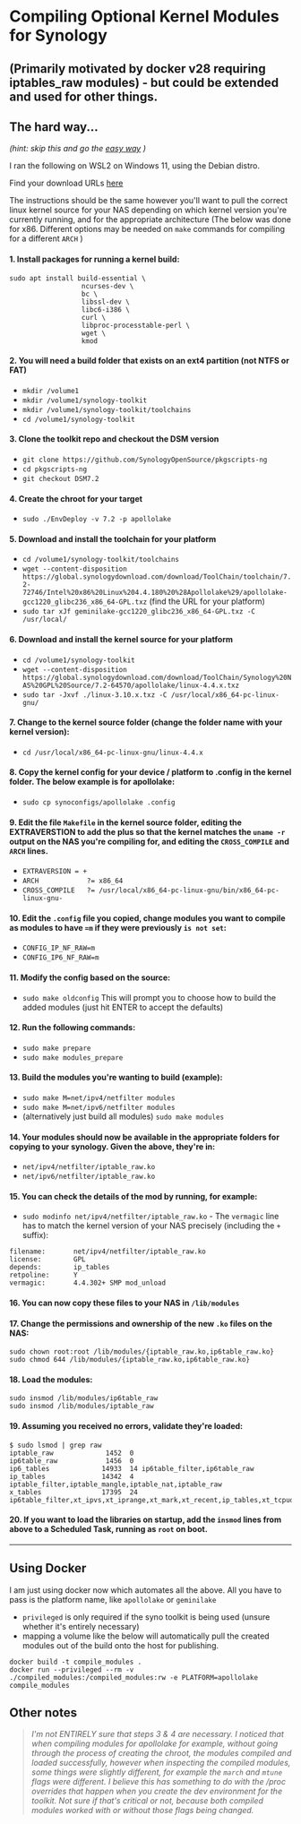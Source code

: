 # Compiling Optional Kernel Modules for Synology
## (Primarily motivated by docker v28 requiring iptables_raw modules) - but could be extended and used for other things.

## The hard way...
*(hint: skip this and go the [easy way](#using-docker) )*

I ran the following on WSL2 on Windows 11, using the Debian distro.

Find your download URLs [here](https://archive.synology.com/download/ToolChain)

The instructions should be the same however you'll want to pull the correct linux kernel source for your NAS depending on which kernel version you're currently running, and for the appropriate architecture (The below was done for x86. Different options may be needed on `make` commands for compiling for a different `ARCH` )

#### 1. Install packages for running a kernel build:
```
sudo apt install build-essential \
                  ncurses-dev \
                  bc \
                  libssl-dev \
                  libc6-i386 \
                  curl \
                  libproc-processtable-perl \
                  wget \
                  kmod
```

#### 2. You will need a build folder that exists on an ext4 partition (not NTFS or FAT)
 * `mkdir /volume1`
 * `mkdir /volume1/synology-toolkit`
 * `mkdir /volume1/synology-toolkit/toolchains`
 * `cd /volume1/synology-toolkit`


#### 3. Clone the toolkit repo and checkout the DSM version
 * `git clone https://github.com/SynologyOpenSource/pkgscripts-ng`
 * `cd pkgscripts-ng`
 * `git checkout DSM7.2`

#### 4. Create the chroot for your target
 * `sudo ./EnvDeploy -v 7.2 -p apollolake`

#### 5. Download and install the toolchain for your platform
 * `cd /volume1/synology-toolkit/toolchains`
 * `wget --content-disposition https://global.synologydownload.com/download/ToolChain/toolchain/7.2-72746/Intel%20x86%20Linux%204.4.180%20%28Apollolake%29/apollolake-gcc1220_glibc236_x86_64-GPL.txz` (find the URL for your platform)
 * `sudo tar xJf geminilake-gcc1220_glibc236_x86_64-GPL.txz -C /usr/local/`

#### 6. Download and install the kernel source for your platform
 * `cd /volume1/synology-toolkit`
 * `wget --content-disposition https://global.synologydownload.com/download/ToolChain/Synology%20NAS%20GPL%20Source/7.2-64570/apollolake/linux-4.4.x.txz`
 * `sudo tar -Jxvf ./linux-3.10.x.txz -C /usr/local/x86_64-pc-linux-gnu/`

#### 7. Change to the kernel source folder (change the folder name with your kernel version):
 * `cd /usr/local/x86_64-pc-linux-gnu/linux-4.4.x`

#### 8. Copy the kernel config for your device / platform to .config in the kernel folder. The below example is for apollolake:
 * `sudo cp synoconfigs/apollolake .config`

#### 9. Edit the file `Makefile` in the kernel source folder, editing the EXTRAVERSTION to add the plus so that the kernel matches the `uname -r` output on the NAS you're compiling for, and editing the `CROSS_COMPILE` and `ARCH` lines.
 * `EXTRAVERSION = +`
 * `ARCH            ?= x86_64`
 * `CROSS_COMPILE   ?= /usr/local/x86_64-pc-linux-gnu/bin/x86_64-pc-linux-gnu-`

#### 10. Edit the `.config` file you copied, change modules you want to compile as modules to have `=m` if they were previously `is not set`:
 * `CONFIG_IP_NF_RAW=m`
 * `CONFIG_IP6_NF_RAW=m`

#### 11. Modify the config based on the source:
 * `sudo make oldconfig` This will prompt you to choose how to build the added modules (just hit ENTER to accept the defaults)

#### 12. Run the following commands:
 * `sudo make prepare`
 * `sudo make modules_prepare`

#### 13. Build the modules you're wanting to build (example):
 * `sudo make M=net/ipv4/netfilter modules`
 * `sudo make M=net/ipv6/netfilter modules`
 * (alternatively just build all modules) `sudo make modules`

#### 14. Your modules should now be available in the appropriate folders for copying to your synology. Given the above, they're in:
 * `net/ipv4/netfilter/iptable_raw.ko`
 * `net/ipv6/netfilter/iptable_raw.ko`

#### 15. You can check the details of the mod by running, for example:
 * `sudo modinfo net/ipv4/netfilter/iptable_raw.ko` - The `vermagic` line has to match the kernel version of your NAS precisely (including the `+` suffix):
```
filename:       net/ipv4/netfilter/iptable_raw.ko
license:        GPL
depends:        ip_tables
retpoline:      Y
vermagic:       4.4.302+ SMP mod_unload
```

#### 16. You can now copy these files to your NAS in `/lib/modules`

#### 17. Change the permissions and ownership of the new `.ko` files on the NAS:
```
sudo chown root:root /lib/modules/{iptable_raw.ko,ip6table_raw.ko}
sudo chmod 644 /lib/modules/{iptable_raw.ko,ip6table_raw.ko}
```

#### 18. Load the modules:
```
sudo insmod /lib/modules/ip6table_raw
sudo insmod /lib/modules/iptable_raw
```

#### 19. Assuming you received no errors, validate they're loaded:
```
$ sudo lsmod | grep raw
iptable_raw             1452  0
ip6table_raw            1456  0
ip6_tables             14933  14 ip6table_filter,ip6table_raw
ip_tables              14342  4 iptable_filter,iptable_mangle,iptable_nat,iptable_raw
x_tables               17395  24 ip6table_filter,xt_ipvs,xt_iprange,xt_mark,xt_recent,ip_tables,xt_tcpudp,ipt_MASQUERADE,xt_geoip,xt_limit,xt_state,xt_conntrack,xt_LOG,xt_mac,xt_nat,xt_set,xt_multiport,iptable_filter,ip6table_raw,xt_REDIRECT,iptable_mangle,ip6_tables,xt_addrtype,iptable_raw
```

#### 20. If you want to load the libraries on startup, add the `insmod` lines from above to a Scheduled Task, running as `root` on boot.

-------------------

## Using Docker

I am just using docker now which automates all the above. All you have to pass is the platform name, like `apollolake` or `geminilake`

* `privileged` is only required if the syno toolkit is being used (unsure whether it's entirely necessary) 
* mapping a volume like the below will automatically pull the created modules out of the build onto the host for publishing.

```
docker build -t compile_modules .
docker run --privileged --rm -v ./compiled_modules:/compiled_modules:rw -e PLATFORM=apollolake compile_modules
```

## Other notes

> *I'm not ENTIRELY sure that steps 3 & 4 are necessary. I noticed that when compiling modules for apollolake for example, without going through the process of creating the chroot, the modules compiled and loaded successfully, however when inspecting the compiled modules, some things were slightly different, for example the `march` and `mtune` flags were different. I believe this has something to do with the /proc overrides that happen when you create the dev environment for the toolkit. Not sure if that's critical or not, because both compiled modules worked with or without those flags being changed.*

